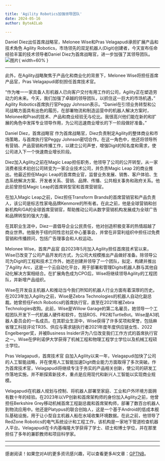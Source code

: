 ```yaml
---

title: 'Agility Robotics加强领导团队'
date: 2024-05-16
author: ByteAILab

---
```


Daniel Diez出任首席战略官，Melonee Wise和Pras Velagapudi承担扩展产品和技术角色
Agility Robotics，市场领先的双足机器人(Digit)创建者，今天宣布任命经验丰富的技术领导者Daniel Diez为首席战略官，进一步加强了其领导团队。![图片](https://ai-techpark.com/wp-content/uploads/2024/05/Agility-R-960x540.jpg){ width=60% }

---
此外，在Agility战略聚焦于产品化和商业化的背景下，Melonee Wise将担任首席产品官，Pras Velagapudi即刻担任首席技术官。

“作为唯一一家具备人形机器人已向客户交付有用工作的公司，Agility正在塑造劳动力的未来。今天，我们加强了卓越的领导团队，以抓住这一巨大的市场机遇，” Agility Robotics首席执行官Peggy Johnson表示。“Daniel在引领业务转型和公司战略方面具有出色的履历，在部署物流和制造运营中的机器人解决方案时，Melonee和Pras的技术、产品和商业经验无与伦比。我很高兴他们能在新的和扩展的角色中发挥专业领导作用，为公司迅速商业增长的下一阶段做好准备。”

Daniel Diez，首席战略官
作为首席战略官，Diez负责制定Agility的整体商业和市场策略，与首席执行官Peggy Johnson密切合作。在这一角色中，他还将领导所有营销、产品营销和传播工作，以建立公司声誉，增强Digit的知名度和需求，使公司进入下一个快速商业增长阶段。

Diez加入Agility之前在Magic Leap担任职务，他领导了公司的公开转型，从一家消费者技术初创公司转变为一家企业技术公司，并负责Magic Leap 2的商业推出。他最近担任Magic Leap的首席商业官，监督业务发展、销售、客户体验、生态系统解决方案、开发者关系、营销、品牌、传播、公共相关事务和政府关系。他此前曾担任Magic Leap的首席转型官和首席营销官。

在加入Magic Leap之前，Diez担任Transform Brands的首席营销官和产品负责人，该公司是标志性家电品牌Kenmore的所有者。在此之前，他是全球营销和创新机构R/GA的全球首席营销官，帮助推动公司从数字营销机构发展成为全球广告和品牌转型的强大力量。

在其职业生涯中，Diez一直倡导企业公民责任，他对创造积极变革的热情超越了商业世界。他服务于纽约同性恋社区中心董事会，并曾在非营利组织中担任过免费营销和传播顾问，包括广告理事会和人权运动。

Melonee Wise，首席产品官
自2023年5月加入Agility担任首席技术官以来，Wise已改变了公司产品开发的方式，为公司大规模推出产品做好准备。除领导公司为Digit的工程和技术工作外，她还创建并领导了一个团队，拟定、构建并推出了Agility Arc，这是一个云自动化平台，用于部署和管理Digits机器人群与其他自动化解决方案相结合。在扩展角色成为CPO后，Wise将继续领导Agility的工程团队，并新增产品组织。

Wise在开发自主机器人和推动当今我们所知的机器人行业方面有着深厚的历史。在2023年加入Agility之前，Wise是Zebra Technologies的机器人自动化副总裁。她曾担任Fetch Robotics的首席执行官，直至在2021年被Zebra Technologies收购。此前，Wise是Willow Garage的第二名雇员，她领导一个工程团队开发下一代机器人硬件和软件，包括ROS、PR2和TurtleBot。Wise是A3机器人委员会的一名成员。在其职业生涯中，Wise获得了许多奖项和荣誉，包括麻省理工科技评论TR35、供应与需求链执行者2021年度年度供应链女性、2022 Engelberger奖，并被Business Insider评为八位改变我们工作方式的首席执行官之一。Wise在伊利诺伊大学获得了机械工程和物理工程学士学位以及机械工程硕士学位。

Pras Velagapudi，首席技术官
自加入Agility以来一年，Velagapudi加快了公司的人工智能战略，并在使用人工智能加速Digit商业能力方面取得了多次突破。作为首席技术官，Velagapudi将继续专注于务实的产品相关创新，使公司的研发工作落地实施，并不断探索新技术，重点是应用现代和新兴人工智能以实现商业规模。

Velagapudi在机器人规划与控制、将机器人部署至家庭、工业和户外环境方面拥有数十年的经验。在2023年以VP创新和首席架构师的身份加入Agility之前，他曾担任Berkshire Grey移动机械首席工程副总裁和首席架构师，部署了数百台机器人到物流应用中。他还是Platypus的联合创始人，这是一个基于Android的低成本舰队基础设施，用于让小型自主机器人船在水域收集环境数据。在此之前，他领导了RedZone Robotics的电气系统设计和工程工作，该机构是一家地下管道检查机器人平台。Velagapudi在卡内基梅隆大学获得了学士、硕士和博士学位，并在那里担任了多年的兼职教师和项目科学家。

---
---
感谢阅读！如果您对AI的更多资讯感兴趣，可以查看更多AI文章：[GPTNB](https://gptnb.com)。